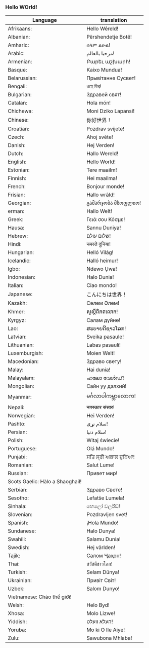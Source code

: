 ###  Hello WOrld!
Language  |   translation |
|---|---|
|Afrikaans:|    Hello Wêreld!|
|Albanian:|     Përshendetje Botë!|
| Amharic:  |     ሰላም ልዑል!| 
| Arabic:  |      مرحبا بالعالم!| 
| Armenian: |     Բարեւ աշխարհ!| 
| Basque:  |      Kaixo Mundua!| 
| Belarussian: |  Прывітанне Сусвет!| 
| Bengali:  |     ওহে বিশ্ব!| 
| Bulgarian:  |   Здравей свят!| 
| Catalan:   |    Hola món!| 
| Chichewa: |     Moni Dziko Lapansi!| 
| Chinese:   |    你好世界！| 
| Croatian:  |   Pozdrav svijete!| 
| Czech:    |     Ahoj světe!| 
| Danish:  |      Hej Verden!| 
| Dutch:    |     Hallo Wereld!| 
| English:  |     Hello World!| 
| Estonian: |     Tere maailm!| 
| Finnish:   |    Hei maailma!| 
| French:  |      Bonjour monde!| 
| Frisian:    |   Hallo wrâld!| 
| Georgian:  |    გამარჯობა მსოფლიო!| 
| erman:  |      Hallo Welt!| 
| Greek:   |      Γειά σου Κόσμε!| 
| Hausa:    |     Sannu Duniya!| 
| Hebrew:   |     שלום עולם!| 
| Hindi:    |     नमस्ते दुनिया!| 
| Hungarian: |    Helló Világ!| 
| Icelandic:  |   Halló heimur!| 
| Igbo:      |    Ndewo Ụwa!| 
| Indonesian:|    Halo Dunia!| 
| Italian:  |     Ciao mondo!| 
| Japanese:   |   こんにちは世界！| 
| Kazakh:  |      Сәлем Әлем!| 
| Khmer:    |     សួស្តី​ពិភពលោក!| 
| Kyrgyz:   |     Салам дүйнө!| 
| Lao:     |      ສະ​ບາຍ​ດີ​ຊາວ​ໂລກ!| 
| Latvian: |      Sveika pasaule!| 
| Lithuanian: |   Labas pasauli!| 
| Luxemburgish:|  Moien Welt!| 
| Macedonian: |   Здраво свету!| 
| Malay:    |     Hai dunia!| 
| Malayalam: |    ഹലോ വേൾഡ്!| 
| Mongolian: |    Сайн уу дэлхий!| 
| Myanmar:   |    မင်္ဂလာပါကမ္ဘာလောက!| 
| Nepali:   |     नमस्कार संसार!| 
| Norwegian: |    Hei Verden!| 
| Pashto:  |      سلام نړی!| 
| Persian: |     سلام دنیا!| 
| Polish:    |    Witaj świecie!| 
| Portuguese: |   Olá Mundo!| 
| Punjabi:  |     ਸਤਿ ਸ੍ਰੀ ਅਕਾਲ ਦੁਨਿਆ!| 
| Romanian: |     Salut Lume!| 
| Russian: |      Привет мир!| 
| Scots Gaelic: Hàlo a Shaoghail!| 
| Serbian:  |     Здраво Свете!| 
| Sesotho:  |     Lefatše Lumela!| 
| Sinhala:  |     හෙලෝ වර්ල්ඩ්!| 
| Slovenian: |    Pozdravljen svet!| 
| Spanish:    |   ¡Hola Mundo!    |     
| Sundanese:  |   Halo Dunya!| 
| Swahili:     |  Salamu Dunia!| 
| Swedish:  |     Hej världen!| 
| Tajik:  |       Салом Ҷаҳон!| 
| Thai:    |      สวัสดีชาวโลก!| 
| Turkish: |      Selam Dünya!| 
| Ukrainian: |    Привіт Світ!| 
| Uzbek:   |      Salom Dunyo!| 
| Vietnamese:   Chào thế giới!| 
| Welsh:  |       Helo Byd!| 
| Xhosa:  |    Molo Lizwe!| 
| Yiddish:  |     העלא וועלט!| 
| Yoruba: |       Mo ki O Ile Aiye!| 
| Zulu:    |      Sawubona Mhlaba!| 